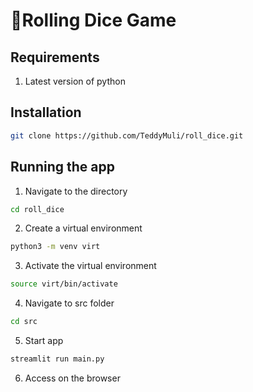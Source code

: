 # 🎲Rolling Dice Game

## Requirements
1. Latest version of python

## Installation
```bash
git clone https://github.com/TeddyMuli/roll_dice.git
```

## Running the app
1. Navigate to the directory
```bash
cd roll_dice
```

2. Create a virtual environment
```bash
python3 -m venv virt
```

3. Activate the virtual environment
```bash
source virt/bin/activate
```

4. Navigate to src folder
```bash
cd src
```

5. Start app
```bash
streamlit run main.py
```

6. Access on the browser
